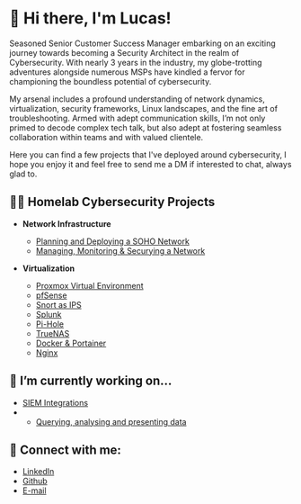 <h1>👋 Hi there, I'm Lucas! <br/></h1>

Seasoned Senior Customer Success Manager embarking on an exciting journey towards becoming a Security Architect in the realm of Cybersecurity. With nearly 3 years in the industry, my globe-trotting adventures alongside numerous MSPs have kindled a fervor for championing the boundless potential of cybersecurity.

My arsenal includes a profound understanding of network dynamics, virtualization, security frameworks, Linux landscapes, and the fine art of troubleshooting. Armed with adept communication skills, I’m not only primed to decode complex tech talk, but also adept at fostering seamless collaboration within teams and with valued clientele.

Here you can find a few projects that I've deployed around cybersecurity, I hope you enjoy it and feel free to send me a DM if interested to chat, always glad to.

<h2>👨‍💻 Homelab Cybersecurity Projects</h2>

- <b>Network Infrastructure</b>
  - [Planning and Deploying a SOHO Network]()
  - [Managing, Monitoring & Securying a Network]()

- <b>Virtualization</b>
  - [Proxmox Virtual Environment](https://github.com/olucasxavier/ProxmoxVirtualEnvironment)
  - [pfSense]()
  - [Snort as IPS]()
  - [Splunk]()
  - [Pi-Hole]()
  - [TrueNAS]()
  - [Docker & Portainer]()
  - [Nginx]()
 
<h2>🔭 I’m currently working on...</h2>

  - [SIEM Integrations]()
  - - [Querying, analysing and presenting data]()

<h2> 🤳 Connect with me:</h2>

- [LinkedIn](https://www.linkedin.com/in/oilucasxavier/)
- [Github](https://github.com/olucasxavier)
- [E-mail](oilucasxavier@gmail.com)

<!--
**joshmadakor1/joshmadakor1** is a ✨ _special_ ✨ repository because its `README.md` (this file) appears on your GitHub profile.

Here are some ideas to get you started:

- 🔭 I’m currently working on ...
- 🌱 I’m currently learning ...
- 👯 I’m looking to collaborate on ...
- 🤔 I’m looking for help with ...
- 💬 Ask me about ...
- 📫 How to reach me: ...
- 😄 Pronouns: ...
- ⚡ Fun fact: ...
-->
